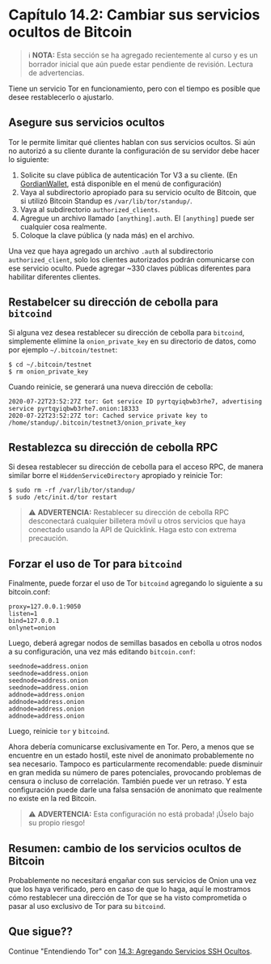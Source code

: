 # Capítulo 14.2: Cambiar sus servicios ocultos de Bitcoin

> :information_source: **NOTA:** Esta sección se ha agregado recientemente al curso y es un borrador inicial que aún puede estar pendiente de revisión. Lectura de advertencias.

Tiene un servicio Tor en funcionamiento, pero con el tiempo es posible que desee restablecerlo o ajustarlo.

## Asegure sus servicios ocultos

Tor le permite limitar qué clientes hablan con sus servicios ocultos. Si aún no autorizó a su cliente durante la configuración de su servidor debe hacer lo siguiente:


1. Solicite su clave pública de autenticación Tor V3 a su cliente. (En [GordianWallet](https://github.com/BlockchainCommons/GordianWallet-iOS), está disponible en el menú de configuración)
2. Vaya al subdirectorio apropiado para su servicio oculto de Bitcoin, que si utilizó Bitcoin Standup es `/var/lib/tor/standup/`.
3. Vaya al subdirectorio `authorized_clients`.
4. Agregue un archivo llamado `[anything].auth`. El `[anything]` puede ser cualquier cosa realmente.
5. Coloque la clave pública (y nada más) en el archivo.

Una vez que haya agregado un archivo `.auth` al subdirectorio `authorized_client`, solo los clientes autorizados podrán comunicarse con ese servicio oculto. Puede agregar ~330 claves públicas diferentes para habilitar diferentes clientes.

## Restabelcer su dirección de cebolla para  `bitcoind`

Si alguna vez desea restablecer su dirección de cebolla para `bitcoind`, simplemente elimine la `onion_private_key` en su directorio de datos, como por ejemplo `~/.bitcoin/testnet`:
```
$ cd ~/.bitcoin/testnet
$ rm onion_private_key 
```
Cuando reinicie, se generará una nueva dirección de cebolla:
```
2020-07-22T23:52:27Z tor: Got service ID pyrtqyiqbwb3rhe7, advertising service pyrtqyiqbwb3rhe7.onion:18333
2020-07-22T23:52:27Z tor: Cached service private key to /home/standup/.bitcoin/testnet3/onion_private_key
```

## Restablezca su dirección de cebolla RPC

Si desea restablecer su dirección de cebolla para el acceso RPC, de manera similar borre el `HiddenServiceDirectory` apropiado y reinicie Tor:
```
$ sudo rm -rf /var/lib/tor/standup/
$ sudo /etc/init.d/tor restart
```

> :warning: **ADVERTENCIA:** Restablecer su dirección de cebolla RPC desconectará cualquier billetera móvil u otros servicios que haya conectado usando la API de Quicklink. Haga esto con extrema precaución.

## Forzar el uso de Tor para `bitcoind`

Finalmente, puede forzar el uso de Tor `bitcoind` agregando lo siguiente a su bitcoin.conf:
```
proxy=127.0.0.1:9050
listen=1
bind=127.0.0.1
onlynet=onion
```
Luego, deberá agregar nodos de semillas basados en cebolla u otros nodos a su configuración, una vez más editando `bitcoin.conf`:
```
seednode=address.onion
seednode=address.onion
seednode=address.onion
seednode=address.onion
addnode=address.onion
addnode=address.onion
addnode=address.onion
addnode=address.onion
```
Luego, reinicie `tor` y `bitcoind`.

Ahora debería comunicarse exclusivamente en Tor. Pero, a menos que se encuentre en un estado hostil, este nivel de anonimato probablemente no sea necesario. 
Tampoco es particularmente recomendable: puede disminuir en gran medida su número de pares potenciales, provocando problemas de censura o incluso de correlación. 
También puede ver un retraso. Y esta configuración puede darle una falsa sensación de anonimato que realmente no existe en la red Bitcoin.

> :warning: **ADVERTENCIA:**  Esta configuración no está probada! ¡Úselo bajo su propio riesgo!

## Resumen: cambio de los servicios ocultos de Bitcoin

Probablemente no necesitará engañar con sus servicios de Onion una vez que los haya verificado, pero en caso de que lo haga, aquí le mostramos cómo restablecer una dirección de Tor que se ha visto comprometida o pasar al uso exclusivo de Tor para su `bitcoind`.

## Que sigue??

Continue "Entendiendo Tor" con [14.3: Agregando Servicios SSH Ocultos](14_3_Agregando_Servicios_SSH_Ocultos.md).
